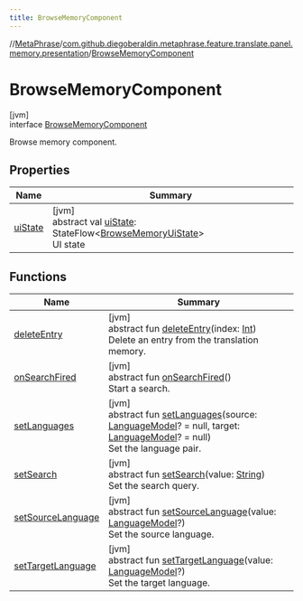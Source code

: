 ```yaml
---
title: BrowseMemoryComponent
---
```

//[MetaPhrase](../../../index.html)/[com.github.diegoberaldin.metaphrase.feature.translate.panel.memory.presentation](../index.html)/[BrowseMemoryComponent](index.html)



# BrowseMemoryComponent



[jvm]\
interface [BrowseMemoryComponent](index.html)

Browse memory component.



## Properties


| Name | Summary |
|---|---|
| [uiState](ui-state.html) | [jvm]<br>abstract val [uiState](ui-state.html): StateFlow&lt;[BrowseMemoryUiState](../-browse-memory-ui-state/index.html)&gt;<br>UI state |


## Functions


| Name | Summary |
|---|---|
| [deleteEntry](delete-entry.html) | [jvm]<br>abstract fun [deleteEntry](delete-entry.html)(index: [Int](https://kotlinlang.org/api/latest/jvm/stdlib/kotlin/-int/index.html))<br>Delete an entry from the translation memory. |
| [onSearchFired](on-search-fired.html) | [jvm]<br>abstract fun [onSearchFired](on-search-fired.html)()<br>Start a search. |
| [setLanguages](set-languages.html) | [jvm]<br>abstract fun [setLanguages](set-languages.html)(source: [LanguageModel](../../com.github.diegoberaldin.metaphrase.domain.language.data/-language-model/index.html)? = null, target: [LanguageModel](../../com.github.diegoberaldin.metaphrase.domain.language.data/-language-model/index.html)? = null)<br>Set the language pair. |
| [setSearch](set-search.html) | [jvm]<br>abstract fun [setSearch](set-search.html)(value: [String](https://kotlinlang.org/api/latest/jvm/stdlib/kotlin/-string/index.html))<br>Set the search query. |
| [setSourceLanguage](set-source-language.html) | [jvm]<br>abstract fun [setSourceLanguage](set-source-language.html)(value: [LanguageModel](../../com.github.diegoberaldin.metaphrase.domain.language.data/-language-model/index.html)?)<br>Set the source language. |
| [setTargetLanguage](set-target-language.html) | [jvm]<br>abstract fun [setTargetLanguage](set-target-language.html)(value: [LanguageModel](../../com.github.diegoberaldin.metaphrase.domain.language.data/-language-model/index.html)?)<br>Set the target language. |

